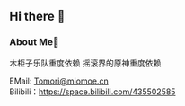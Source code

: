 ## Hi there 👋

### About Me🙂


木柜子乐队重度依赖 
摇滚界的原神重度依赖  

EMail: Tomori@miomoe.cn  
Bilibili：https://space.bilibili.com/435502585
